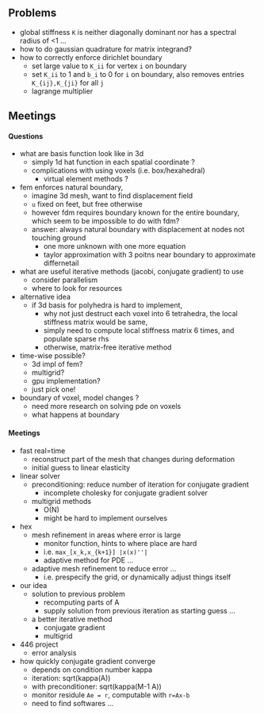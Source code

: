 


## Problems 


+ global stiffness `K` is neither diagonally dominant nor has a spectral radius of <1 ...
+ how to do gaussian quadrature for matrix integrand?
+ how to correctly enforce dirichlet boundary 
    + set large value to `K_ii` for vertex `i` on boundary
    + set `K_ii` to 1 and `b_i` to 0 for  `i` on boundary, also removes entries `K_{ij},K_{ji}` for all `j`
    + lagrange multiplier


## Meetings 



#### Questions 

+ what are basis function look like in 3d
    + simply 1d hat function in each spatial coordinate ? 
    + complications with using voxels (i.e. box/hexahedral)
        + virtual element methods ?
+ fem enforces natural boundary,
    + imagine 3d mesh, want to find displacement field
    + `u` fixed on feet, but free otherwise 
    + however fdm requires boundary known for the entire boundary, which seem to be impossible to do with fdm?
    + answer: always natural boundary with displacement at nodes not touching ground
        + one more unknown with one more equation 
        + taylor approximation with 3 poitns near boundary to approximate differnetail 
+ what are useful iterative methods (jacobi, conjugate gradient) to use
    + consider parallelism
    + where to look for resources
+ alternative idea
    + if 3d basis for polyhedra is hard to implement, 
        + why not just destruct each voxel into 6 tetrahedra, the local stiffness matrix would be same, 
        + simply need to compute local stiffness matrix 6 times, and populate sparse rhs
        + otherwise, matrix-free iterative method
+ time-wise possible?
    + 3d impl of fem?
    + multigrid?
    + gpu implementation?
    + just pick one!
+ boundary of voxel, model changes ? 
    + need more research on solving pde on voxels 
    + what happens at boundary

#### Meetings

+ fast real=time
    + reconstruct part of the mesh that changes during deformation 
    + initial guess to linear elasticity 
+ linear solver
    + preconditioning: reduce number of iteration for conjugate gradient
        + incomplete cholesky for conjugate gradient solver
    + multigrid methods
        + O(N)
        + might be hard to implement ourselves
+ hex
    + mesh refinement in areas where error is large
        + monitor function, hints to where place are hard
        + i.e. `max_[x_k,x_{k+1}] |x(x)''| `
        + adaptive method for PDE ...
    + adaptive mesh refinement to reduce error ...
        +  i.e. prespecify the grid, or dynamically adjust things itself
+ our idea 
    + solution to previous problem
        + recomputing parts of A
        + supply solution from previous iteration as starting guess ...
    + a better iterative method
        + conjugate gradient 
        + multigrid
+ 446 project
    + error analysis
+ how quickly conjugate gradient converge
    + depends on condition number kappa
    + iteration: sqrt(kappa(A))
    + with preconditioner: sqrt(kappa(M-1 A))
    + monitor residule `Ae = r`, computable with `r=Ax-b`
    + need to find softwares ...
